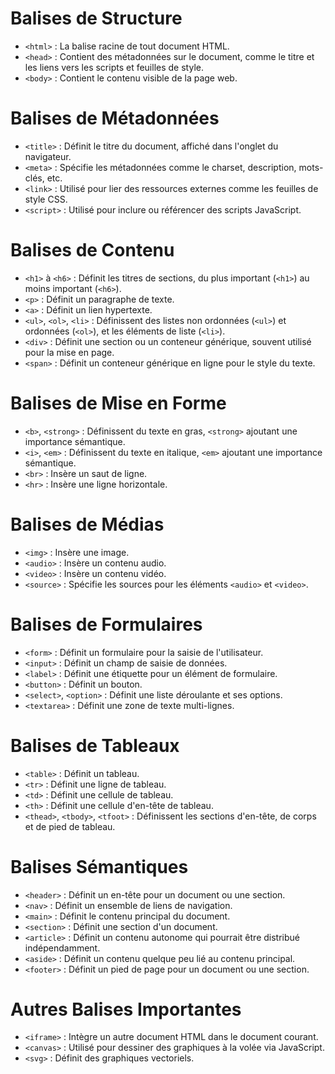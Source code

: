 <!-- Encodage : UTF-8 -->
# Balises de Structure
- `<html>` : La balise racine de tout document HTML.
- `<head>` : Contient des métadonnées sur le document, comme le titre et les liens vers les scripts et feuilles de style.
- `<body>` : Contient le contenu visible de la page web.
    
# Balises de Métadonnées
- `<title>` : Définit le titre du document, affiché dans l'onglet du navigateur.
- `<meta>` : Spécifie les métadonnées comme le charset, description, mots-clés, etc.
- `<link>` : Utilisé pour lier des ressources externes comme les feuilles de style CSS.
- `<script>` : Utilisé pour inclure ou référencer des scripts JavaScript.
    
# Balises de Contenu
- `<h1>` à `<h6>` : Définit les titres de sections, du plus important (`<h1>`) au moins important (`<h6>`).
- `<p>` : Définit un paragraphe de texte.
- `<a>` : Définit un lien hypertexte.
- `<ul>`, `<ol>`, `<li>` : Définissent des listes non ordonnées (`<ul>`) et ordonnées (`<ol>`), et les éléments de liste (`<li>`).
- `<div>` : Définit une section ou un conteneur générique, souvent utilisé pour la mise en page.
- `<span>` : Définit un conteneur générique en ligne pour le style du texte.
    
# Balises de Mise en Forme
- `<b>`, `<strong>` : Définissent du texte en gras, `<strong>` ajoutant une importance sémantique.
- `<i>`, `<em>` : Définissent du texte en italique, `<em>` ajoutant une importance sémantique.
- `<br>` : Insère un saut de ligne.
- `<hr>` : Insère une ligne horizontale.

# Balises de Médias
- `<img>` : Insère une image.
- `<audio>` : Insère un contenu audio.
- `<video>` : Insère un contenu vidéo.
- `<source>` : Spécifie les sources pour les éléments `<audio>` et `<video>`.
    
# Balises de Formulaires
- `<form>` : Définit un formulaire pour la saisie de l'utilisateur.
- `<input>` : Définit un champ de saisie de données.
- `<label>` : Définit une étiquette pour un élément de formulaire.
- `<button>` : Définit un bouton.
- `<select>`, `<option>` : Définit une liste déroulante et ses options.
- `<textarea>` : Définit une zone de texte multi-lignes.
    
# Balises de Tableaux
- `<table>` : Définit un tableau.
- `<tr>` : Définit une ligne de tableau.
- `<td>` : Définit une cellule de tableau.
- `<th>` : Définit une cellule d'en-tête de tableau.
- `<thead>`, `<tbody>`, `<tfoot>` : Définissent les sections d'en-tête, de corps et de pied de tableau.
    
# Balises Sémantiques
- `<header>` : Définit un en-tête pour un document ou une section.
- `<nav>` : Définit un ensemble de liens de navigation.
- `<main>` : Définit le contenu principal du document.
- `<section>` : Définit une section d'un document.
- `<article>` : Définit un contenu autonome qui pourrait être distribué indépendamment.
- `<aside>` : Définit un contenu quelque peu lié au contenu principal.
- `<footer>` : Définit un pied de page pour un document ou une section.
    
# Autres Balises Importantes
- `<iframe>` : Intègre un autre document HTML dans le document courant.
- `<canvas>` : Utilisé pour dessiner des graphiques à la volée via JavaScript.
- `<svg>` : Définit des graphiques vectoriels.
